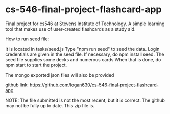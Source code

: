 # cs-546-final-project-flashcard-app
Final project for cs546 at Stevens Institute of Technology. A simple learning tool that makes use of user-created flashcards as a study aid.

How to run seed file:

It is located in tasks/seed.js Type "npm run seed" to seed the data. Login credentials are given in the seed file. If necessary, do npm install seed. The seed file supplies some decks and numerous cards When that is done, do npm start to start the project.

The mongo exported json files will also be provided

github link: https://github.com/logan630/cs-546-final-project-flashcard-app


NOTE: The file submitted is not the most recent, but it is correct. The github may not be fully up to date. This zip file is.